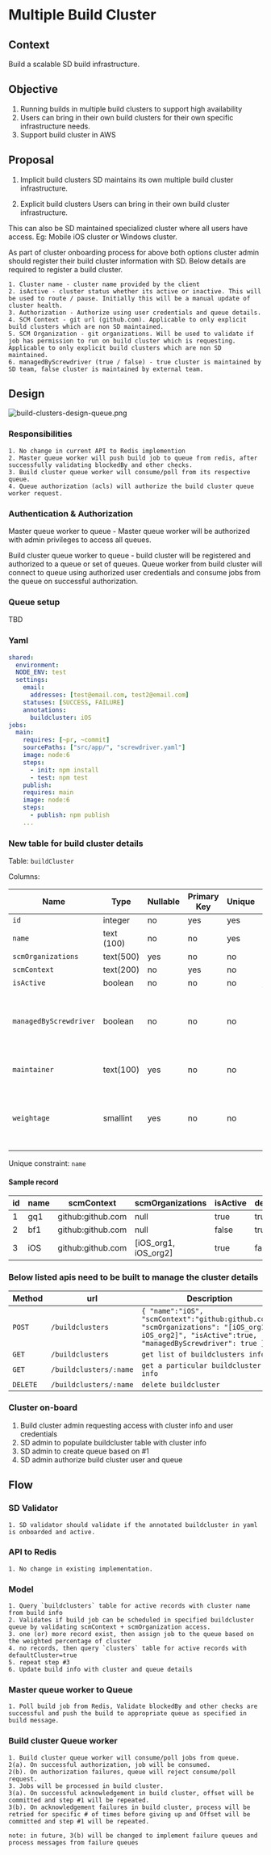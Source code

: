 # Multiple Build Cluster 

## Context

Build a scalable SD build infrastructure. 

## Objective 

1. Running builds in multiple build clusters to support high availability
2. Users can bring in their own build clusters for their own specific infrastructure needs.
3. Support build cluster in AWS

## Proposal

1. Implicit build clusters
	SD maintains its own multiple build cluster infrastructure.

2. Explicit build clusters
	Users can bring in their own build cluster infrastructure. 
	
This can also be SD maintained specialized cluster where all users have access. Eg: Mobile iOS cluster or Windows cluster.
	

As part of cluster onboarding process for above both options cluster admin should register their build cluster information with SD. Below details are required to register a build cluster.

	1. Cluster name - cluster name provided by the client
	2. isActive - cluster status whether its active or inactive. This will be used to route / pause. Initially this will be a manual update of cluster health.
	3. Authorization - Authorize using user credentials and queue details.
	4. SCM Context - git url (github.com). Applicable to only explicit build clusters which are non SD maintained.
	5. SCM Organization - git organizations. Will be used to validate if job has permission to run on build cluster which is requesting. Applicable to only explicit build clusters which are non SD maintained.
	6. managedByScrewdriver (true / false) - true cluster is maintained by SD team, false cluster is maintained by external team.  


## Design

![build-clusters-design-queue.png](diagrams/build-clusters-design-queue.png)


### Responsibilities
	1. No change in current API to Redis implemention  
	2. Master queue worker will push build job to queue from redis, after successfully validating blockedBy and other checks.
	3. Build cluster queue worker will consume/poll from its respective queue.
	4. Queue authorization (acls) will authorize the build cluster queue worker request.


### Authentication & Authorization

Master queue worker to queue - Master queue worker will be authorized with admin privileges to access all queues.  

Build cluster queue worker to queue - build cluster will be registered and authorized to a queue or set of queues. Queue worker from build cluster will connect to queue using authorized user credentials and consume jobs from the queue on successful authorization.   


### Queue setup
TBD

### Yaml 

```yml
shared:
  environment:
  NODE_ENV: test
  settings:
    email:
      addresses: [test@email.com, test2@email.com]
    statuses: [SUCCESS, FAILURE]
    annotations:
      buildcluster: iOS
jobs:
  main:
    requires: [~pr, ~commit]
    sourcePaths: ["src/app/", "screwdriver.yaml"]
    image: node:6
    steps:
      - init: npm install
      - test: npm test
    publish:
    requires: main
    image: node:6
    steps:
      - publish: npm publish
    ...
```


### New table for build cluster details

Table: `buildCluster`

Columns:

| Name | Type | Nullable | Primary Key | Unique | Description
| --- | --- | --- | --- | --- | --- |
| `id` | integer | no | yes | yes | |
| `name` | text (100) | no | no | yes | |
| `scmOrganizations` | text(500) | yes | no | no | |
| `scmContext` | text(200) | no | yes | no | |
| `isActive` | boolean | no | no | no | *false or true* |
| `managedByScrewdriver` | boolean | no | no | no | *true - cluster maintained by SD team, false - cluster maintained by  external team * |
| `maintainer` | text(100) | yes | no | no | cluster admin email for communications |
| `weightage`| smallint | yes | no | no | weighted percentage to route jobs; applicable only to SD cluster; default 100


Unique constraint: `name` 

#### Sample record

| id | name | scmContext | scmOrganizations | isActive | defaultCluster | maintainer | weightage
| --- | --- | --- | --- | --- | --- | --- | ---
| 1 | gq1 | github:github.com | null | true | true | sd@foo.com | 70
| 2 | bf1 | github:github.com | null | false | true | sd@foo.com | 30
| 3 | iOS | github:github.com | [iOS_org1, iOS_org2] | true | false | ios@foo.com | 100

### Below listed apis need to be built to manage the cluster details

| Method | url | Description
| --- | --- | ---
| `POST` | ` /buildclusters ` | ` { "name":"iOS", "scmContext":"github:github.com", "scmOrganizations": "[iOS_org1, iOS_org2]", "isActive":true, "managedByScrewdriver": true } `
| `GET` | `	/buildclusters ` | ` get list of buildclusters info `
| `GET` | `	/buildclusters/:name ` | ` get a particular buildcluster info `
| `DELETE` | ` /buildclusters/:name ` | ` delete buildcluster `


### Cluster on-board

1. Build cluster admin requesting access with cluster info and user credentials
2. SD admin to populate buildcluster table with cluster info 
3. SD admin to create queue based on #1
4. SD admin authorize build cluster user and queue 


## Flow
### SD Validator

	1. SD validator should validate if the annotated buildcluster in yaml is onboarded and active. 
	
### API to Redis

	1. No change in existing implementation.

### Model

	1. Query `buildclusters` table for active records with cluster name from build info 
	2. Validates if build job can be scheduled in specified buildcluster queue by validating scmContext + scmOrganization access. 
	3. one (or) more record exist, then assign job to the queue based on the weighted percentage of cluster
	4. no records, then query `clusters` table for active records with defaultCluster=true
	5. repeat step #3
	6. Update build info with cluster and queue details

### Master queue worker to Queue 

	1. Poll build job from Redis, Validate blockedBy and other checks are successful and push the build to appropriate queue as specified in build message.

### Build cluster Queue worker   
    
	1. Build cluster queue worker will consume/poll jobs from queue. 
	2(a). On successful authorization, job will be consumed. 
	2(b). On authorization failures, queue will reject consume/poll request.
	3. Jobs will be processed in build cluster.
	3(a). On successful acknowledgement in build cluster, offset will be committed and step #1 will be repeated.
	3(b). On acknowledgement failures in build cluster, process will be retried for specific # of times before giving up and Offset will be committed and step #1 will be repeated.

	note: in future, 3(b) will be changed to implement failure queues and process messages from failure queues